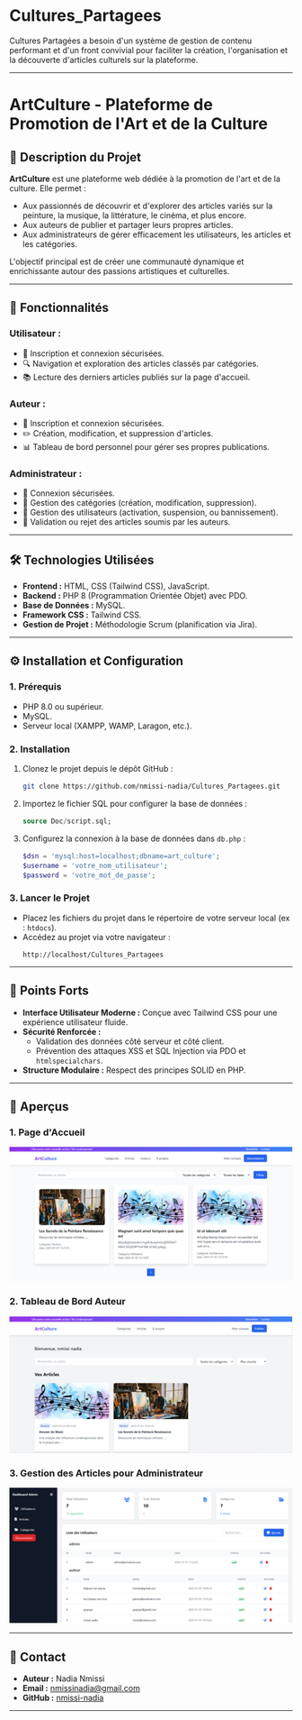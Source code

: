 # Cultures_Partagees
Cultures Partagées a besoin d'un système de gestion de contenu performant et d'un front convivial pour faciliter la création, l'organisation et la découverte d'articles culturels sur la plateforme.


---

# **ArtCulture - Plateforme de Promotion de l'Art et de la Culture**

## 🎨 **Description du Projet**
**ArtCulture** est une plateforme web dédiée à la promotion de l'art et de la culture. Elle permet :
- Aux passionnés de découvrir et d'explorer des articles variés sur la peinture, la musique, la littérature, le cinéma, et plus encore.
- Aux auteurs de publier et partager leurs propres articles.
- Aux administrateurs de gérer efficacement les utilisateurs, les articles et les catégories.

L'objectif principal est de créer une communauté dynamique et enrichissante autour des passions artistiques et culturelles.

---

## 🚀 **Fonctionnalités**
### **Utilisateur :**
- 🔑 Inscription et connexion sécurisées.
- 🔍 Navigation et exploration des articles classés par catégories.
- 📚 Lecture des derniers articles publiés sur la page d'accueil.

### **Auteur :**
- 🔑 Inscription et connexion sécurisées.
- ✏️ Création, modification, et suppression d'articles.
- 📊 Tableau de bord personnel pour gérer ses propres publications.

### **Administrateur :**
- 🔑 Connexion sécurisées.
- 📂 Gestion des catégories (création, modification, suppression).
- 👥 Gestion des utilisateurs (activation, suspension, ou bannissement).
- 📝 Validation ou rejet des articles soumis par les auteurs.

---

## 🛠️ **Technologies Utilisées**
- **Frontend :** HTML, CSS (Tailwind CSS), JavaScript.
- **Backend :** PHP 8 (Programmation Orientée Objet) avec PDO.
- **Base de Données :** MySQL.
- **Framework CSS :** Tailwind CSS.
- **Gestion de Projet :** Méthodologie Scrum (planification via Jira).

---

## ⚙️ **Installation et Configuration**

### **1. Prérequis**
- PHP 8.0 ou supérieur.
- MySQL.
- Serveur local (XAMPP, WAMP, Laragon, etc.).

### **2. Installation**
1. Clonez le projet depuis le dépôt GitHub :
   ```bash
   git clone https://github.com/nmissi-nadia/Cultures_Partagees.git
   ```
2. Importez le fichier SQL pour configurer la base de données :
   ```sql
   source Doc/script.sql;
   ```
3. Configurez la connexion à la base de données dans `db.php` :
   ```php
   $dsn = 'mysql:host=localhost;dbname=art_culture';
   $username = 'votre_nom_utilisateur';
   $password = 'votre_mot_de_passe';
   ```

### **3. Lancer le Projet**
- Placez les fichiers du projet dans le répertoire de votre serveur local (ex : `htdocs`).
- Accédez au projet via votre navigateur :
  ```
  http://localhost/Cultures_Partagees
  ```

---

## 🎯 **Points Forts**
- **Interface Utilisateur Moderne :** Conçue avec Tailwind CSS pour une expérience utilisateur fluide.
- **Sécurité Renforcée :**
  - Validation des données côté serveur et côté client.
  - Prévention des attaques XSS et SQL Injection via PDO et `htmlspecialchars`.
- **Structure Modulaire :** Respect des principes SOLID en PHP.

---

## 📸 **Aperçus**

### **1. Page d'Accueil**
![Page d'Accueil](Doc/image1.png)

### **2. Tableau de Bord Auteur**
![Tableau de Bord Auteur](Doc/image.png)

### **3. Gestion des Articles pour Administrateur**
![Gestion des Articles](Doc/image3.png)

---



## 📧 **Contact**
- **Auteur :** Nadia Nmissi
- **Email :** nmissinadia@gmail.com
- **GitHub :** [nmissi-nadia](https://github.com/nmissi-nadia)

---

